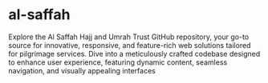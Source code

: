 # al-saffah
 Explore the Al Saffah Hajj and Umrah Trust GitHub repository, your go-to source for innovative, responsive, and feature-rich web solutions tailored for pilgrimage services. Dive into a meticulously crafted codebase designed to enhance user experience, featuring dynamic content, seamless navigation, and visually appealing interfaces
